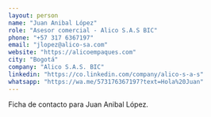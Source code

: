 ```yaml
---
layout: person
name: "Juan Anibal López"
role: "Asesor comercial - Alico S.A.S BIC"
phone: "+57 317 6367197"
email: "jlopez@alico-sa.com"
website: "https://alicoempaques.com"
city: "Bogotá"
company: "Alico S.A.S. BIC"
linkedin: "https://co.linkedin.com/company/alico-s-a-s"
whatsapp: "https://wa.me/573176367197?text=Hola%20Juan"
---
```


Ficha de contacto para Juan Anibal López.